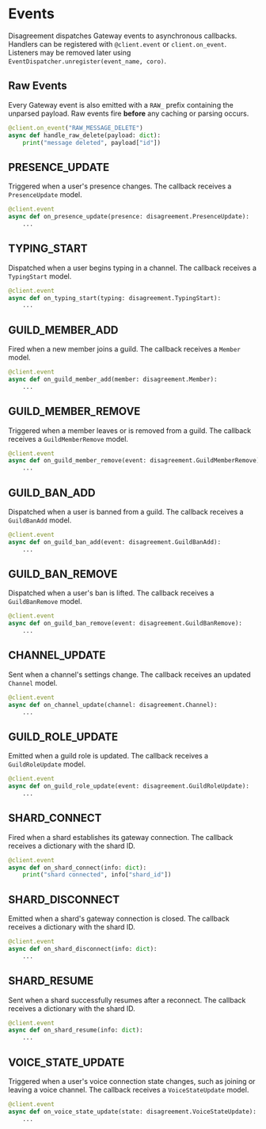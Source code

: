 # Events

Disagreement dispatches Gateway events to asynchronous callbacks. Handlers can be registered with `@client.event` or `client.on_event`.
Listeners may be removed later using `EventDispatcher.unregister(event_name, coro)`.

## Raw Events

Every Gateway event is also emitted with a `RAW_` prefix containing the unparsed payload. Raw events fire **before** any caching or parsing occurs.

```python
@client.on_event("RAW_MESSAGE_DELETE")
async def handle_raw_delete(payload: dict):
    print("message deleted", payload["id"])
```


## PRESENCE_UPDATE

Triggered when a user's presence changes. The callback receives a `PresenceUpdate` model.

```python
@client.event
async def on_presence_update(presence: disagreement.PresenceUpdate):
    ...
```

## TYPING_START

Dispatched when a user begins typing in a channel. The callback receives a `TypingStart` model.

```python
@client.event
async def on_typing_start(typing: disagreement.TypingStart):
    ...
```

## GUILD_MEMBER_ADD

Fired when a new member joins a guild. The callback receives a `Member` model.

```python
@client.event
async def on_guild_member_add(member: disagreement.Member):
    ...
```

## GUILD_MEMBER_REMOVE

Triggered when a member leaves or is removed from a guild. The callback
receives a `GuildMemberRemove` model.

```python
@client.event
async def on_guild_member_remove(event: disagreement.GuildMemberRemove):
    ...
```

## GUILD_BAN_ADD

Dispatched when a user is banned from a guild. The callback receives a
`GuildBanAdd` model.

```python
@client.event
async def on_guild_ban_add(event: disagreement.GuildBanAdd):
    ...
```

## GUILD_BAN_REMOVE

Dispatched when a user's ban is lifted. The callback receives a
`GuildBanRemove` model.

```python
@client.event
async def on_guild_ban_remove(event: disagreement.GuildBanRemove):
    ...
```

## CHANNEL_UPDATE

Sent when a channel's settings change. The callback receives an updated
`Channel` model.

```python
@client.event
async def on_channel_update(channel: disagreement.Channel):
    ...
```

## GUILD_ROLE_UPDATE

Emitted when a guild role is updated. The callback receives a
`GuildRoleUpdate` model.

```python
@client.event
async def on_guild_role_update(event: disagreement.GuildRoleUpdate):
    ...
```

## SHARD_CONNECT

Fired when a shard establishes its gateway connection. The callback receives a
dictionary with the shard ID.

```python
@client.event
async def on_shard_connect(info: dict):
    print("shard connected", info["shard_id"])
```

## SHARD_DISCONNECT

Emitted when a shard's gateway connection is closed. The callback receives a
dictionary with the shard ID.

```python
@client.event
async def on_shard_disconnect(info: dict):
    ...
```

## SHARD_RESUME

Sent when a shard successfully resumes after a reconnect. The callback receives
a dictionary with the shard ID.

```python
@client.event
async def on_shard_resume(info: dict):
    ...
```

## VOICE_STATE_UPDATE

Triggered when a user's voice connection state changes, such as joining or leaving a voice channel. The callback receives a `VoiceStateUpdate` model.

```python
@client.event
async def on_voice_state_update(state: disagreement.VoiceStateUpdate):
    ...
```
